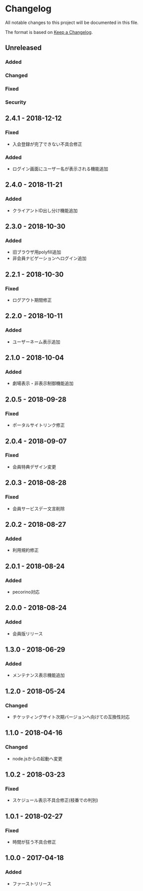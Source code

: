 # Changelog
All notable changes to this project will be documented in this file.

The format is based on [Keep a Changelog](http://keepachangelog.com/).

## Unreleased

### Added

### Changed

### Fixed

### Security

## 2.4.1 - 2018-12-12
### Fixed
 - 入会登録が完了できない不具合修正

### Added
 - ログイン画面にユーザー名が表示される機能追加

## 2.4.0 - 2018-11-21
### Added
 - クライアントID出し分け機能追加

## 2.3.0 - 2018-10-30
### Added
 - 旧ブラウザ用polyfill追加
 - 非会員ナビゲーションへログイン追加

## 2.2.1 - 2018-10-30
### Fixed
 - ログアウト期間修正

## 2.2.0 - 2018-10-11
### Added
 - ユーザーネーム表示追加

## 2.1.0 - 2018-10-04
### Added
 - 劇場表示・非表示制御機能追加

## 2.0.5 - 2018-09-28
### Fixed
 - ポータルサイトリンク修正

## 2.0.4 - 2018-09-07
### Fixed
 - 会員特典デザイン変更

## 2.0.3 - 2018-08-28
### Fixed
 - 会員サービスデー文言削除

## 2.0.2 - 2018-08-27
### Added
 - 利用規約修正

## 2.0.1 - 2018-08-24
### Added
 - pecorino対応

## 2.0.0 - 2018-08-24
### Added
 - 会員版リリース

## 1.3.0 - 2018-06-29
### Added
 - メンテナンス表示機能追加

## 1.2.0 - 2018-05-24
### Changed
 - チケッティングサイト次期バージョンへ向けての互換性対応

## 1.1.0 - 2018-04-16
### Changed
 - node.jsからの起動へ変更

## 1.0.2 - 2018-03-23
### Fixed
 - スケジュール表示不具合修正(枝番での判別)

## 1.0.1 - 2018-02-27
### Fixed
 - 時間が狂う不具合修正

## 1.0.0 - 2017-04-18
### Added
 - ファーストリリース
